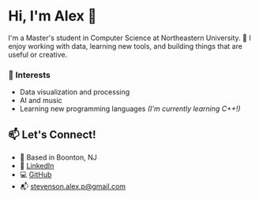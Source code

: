 # Hi, I'm Alex 👋

I'm a Master's student in Computer Science at Northeastern University. 🐺
I enjoy working with data, learning new tools, and building things that are useful or creative.

### 🌱 Interests
- Data visualization and processing  
- AI and music  
- Learning new programming languages  *(I'm currently learning C++!)*

## 📫 Let's Connect!
- 📍 Based in Boonton, NJ
- 🔗 [LinkedIn](https://linkedin.com/in/alexandriapstevenson)
- 💻 [GitHub](https://github.com/alexstvn)
- 📬 stevenson.alex.p@gmail.com
